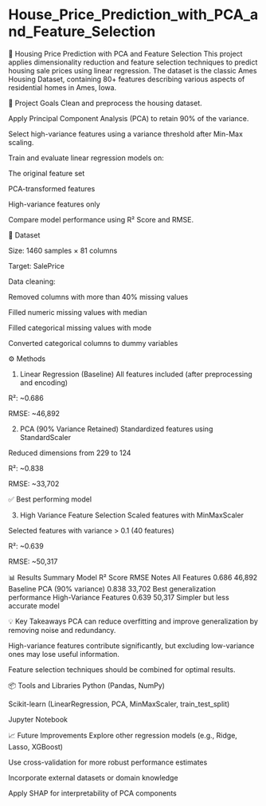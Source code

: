 # House_Price_Prediction_with_PCA_and_Feature_Selection

🏡 Housing Price Prediction with PCA and Feature Selection
This project applies dimensionality reduction and feature selection techniques to predict housing sale prices using linear regression. The dataset is the classic Ames Housing Dataset, containing 80+ features describing various aspects of residential homes in Ames, Iowa.

📌 Project Goals
Clean and preprocess the housing dataset.

Apply Principal Component Analysis (PCA) to retain 90% of the variance.

Select high-variance features using a variance threshold after Min-Max scaling.

Train and evaluate linear regression models on:

The original feature set

PCA-transformed features

High-variance features only

Compare model performance using R² Score and RMSE.

📂 Dataset

Size: 1460 samples × 81 columns

Target: SalePrice

Data cleaning:

Removed columns with more than 40% missing values

Filled numeric missing values with median

Filled categorical missing values with mode

Converted categorical columns to dummy variables

⚙️ Methods
1. Linear Regression (Baseline)
All features included (after preprocessing and encoding)

R²: ~0.686

RMSE: ~46,892

2. PCA (90% Variance Retained)
Standardized features using StandardScaler

Reduced dimensions from 229 to 124

R²: ~0.838

RMSE: ~33,702

✅ Best performing model

3. High Variance Feature Selection
Scaled features with MinMaxScaler

Selected features with variance > 0.1 (40 features)

R²: ~0.639

RMSE: ~50,317

📊 Results Summary
Model	R² Score	RMSE	Notes
All Features	0.686	46,892	Baseline
PCA (90% variance)	0.838	33,702	Best generalization performance
High-Variance Features	0.639	50,317	Simpler but less accurate model

💡 Key Takeaways
PCA can reduce overfitting and improve generalization by removing noise and redundancy.

High-variance features contribute significantly, but excluding low-variance ones may lose useful information.

Feature selection techniques should be combined for optimal results.

📦 Tools and Libraries
Python (Pandas, NumPy)

Scikit-learn (LinearRegression, PCA, MinMaxScaler, train_test_split)

Jupyter Notebook

📈 Future Improvements
Explore other regression models (e.g., Ridge, Lasso, XGBoost)

Use cross-validation for more robust performance estimates

Incorporate external datasets or domain knowledge

Apply SHAP for interpretability of PCA components



